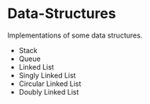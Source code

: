 # Data-Structures
Implementations of some data structures.
* Stack
* Queue
* Linked List
* Singly Linked List
* Circular Linked List
* Doubly Linked List
